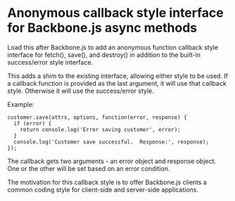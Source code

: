 # Anonymous callback style interface for Backbone.js async methods

Load this after Backbone.js to add an anonymous function callback style interface for fetch(), save(), and destroy() in addition to the built-in success/error style interface.

This adds a shim to the existing interface, allowing either style to be used.  If a callback function is provided as the last argument, it will use that callback style.  Otherwise it will use the success/error style.

Example:

    customer.save(attrs, options, function(error, response) {
      if (error) {
        return console.log('Error saving customer', error);
      }
      console.log('Customer save successful.  Response:', response);
    });

The callback gets two arguments - an error object and response object.  One or the other will be set based on an error condition.

The motivation for this callback style is to offer Backbone.js clients a common coding style for client-side and server-side applications.
